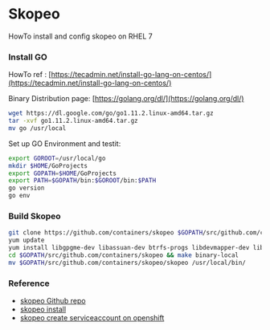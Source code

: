 # Skopeo
HowTo install and config skopeo on RHEL 7

### Install GO

HowTo ref : [https://tecadmin.net/install-go-lang-on-centos/](https://tecadmin.net/install-go-lang-on-centos/)

Binary Distribution page: [https://golang.org/dl/](https://golang.org/dl/)

```bash
wget https://dl.google.com/go/go1.11.2.linux-amd64.tar.gz
tar -xvf go1.11.2.linux-amd64.tar.gz
mv go /usr/local
```

Set up GO Environment and testit:

```bash
export GOROOT=/usr/local/go
mkdir $HOME/GoProjects
export GOPATH=$HOME/GoProjects
export PATH=$GOPATH/bin:$GOROOT/bin:$PATH
go version
go env
```

### Build Skopeo

```bash
git clone https://github.com/containers/skopeo $GOPATH/src/github.com/containers/skopeo
yum update
yum install libgpgme-dev libassuan-dev btrfs-progs libdevmapper-dev libostree-dev
cd $GOPATH/src/github.com/containers/skopeo && make binary-local
mv $GOPATH/src/github.com/containers/skopeo/skopeo /usr/local/bin/
```


### Reference

* [skopeo Github repo](https://github.com/containers/skopeo)
* [skopeo install](https://github.com/containers/skopeo/blob/master/README.md)
* [skopeo create serviceaccount on openshift](https://github.com/nmasse-itix/OpenShift-Examples/tree/master/Using-Skopeo)
